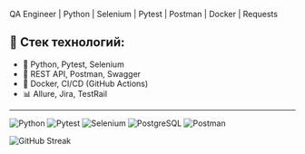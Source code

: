 QA Engineer | Python | Selenium | Pytest | Postman | Docker | Requests

## 🧰 Стек технологий:
- 🐍 Python, Pytest, Selenium
- 🧪 REST API, Postman, Swagger
- 🐳 Docker, CI/CD (GitHub Actions)
- 📊 Allure, Jira, TestRail
---

![Python](https://img.shields.io/badge/Python-3776AB?style=for-the-badge&logo=python&logoColor=white)
![Pytest](https://img.shields.io/badge/Pytest-0A9EDC?style=for-the-badge&logo=pytest&logoColor=white)
![Selenium](https://img.shields.io/badge/Selenium-43B02A?style=for-the-badge&logo=selenium&logoColor=white)
![PostgreSQL](https://img.shields.io/badge/PostgreSQL-336791?style=for-the-badge&logo=postgresql&logoColor=white)
![Postman](https://img.shields.io/badge/Postman-FF6C37?style=for-the-badge&logo=postman&logoColor=white)


![GitHub Streak](https://streak-stats.demolab.com?user=s-gorobets&theme=dark&date_format=M%20j%5B%2C%20Y%5D)



<!--
**s-gorobets/s-gorobets** is a ✨ _special_ ✨ repository because its `README.md` (this file) appears on your GitHub profile.

Here are some ideas to get you started:

- 🔭 I’m currently working on ...
- 🌱 I’m currently learning ...
- 👯 I’m looking to collaborate on ...
- 🤔 I’m looking for help with ...
- 💬 Ask me about ...
- 📫 How to reach me: ...
- 😄 Pronouns: ...
- ⚡ Fun fact: ...
-->

